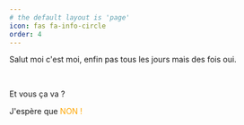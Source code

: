 ```yaml
---
# the default layout is 'page'
icon: fas fa-info-circle
order: 4
---
```


Salut moi c'est moi, enfin pas tous les jours mais des fois oui.

<br>

Et vous ça va ?

J'espère que <span style="color: orange;">NON !</span>